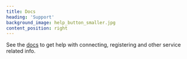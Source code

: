 ```yaml
---
title: Docs
heading: 'Support'
background_image: help_button_smaller.jpg
content_position: right
---
```


See the [docs](/docs) to get help with connecting, registering and other service related info.
